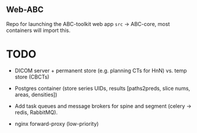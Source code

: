 ## Web-ABC

Repo for launching the ABC-toolkit web app
`src` -> ABC-core, most containers will import this.
 
# TODO
- DICOM server + permanent store (e.g. planning CTs for HnN) vs. temp store (CBCTs) 
- Postgres container (store series UIDs, results [paths2preds, slice nums, areas, densities])


- Add task queues and message brokers for spine and segment (celery -> redis, RabbitMQ).
- nginx forward-proxy (low-priority)
